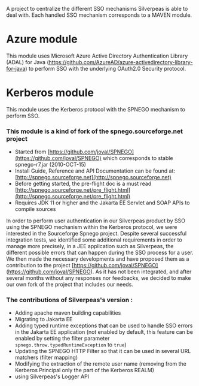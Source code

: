 A project to centralize the different SSO mechanisms Silverpeas is able to deal with.
Each handled SSO mechanism corresponds to a MAVEN module.

# Azure module

This module uses Microsoft Azure Active Directory Authentication Library (ADAL) for
Java (https://github.com/AzureAD/azure-activedirectory-library-for-java) to perform SSO with the
underlying OAuth2.0 Security protocol.

# Kerberos module

This module uses the Kerberos protocol with the SPNEGO mechanism to perform SSO.

### This module is a kind of fork of the spnego.sourceforge.net project

* Started from [https://github.com/joval/SPNEGO](https://github.com/joval/SPNEGO) which corresponds
  to stable spnego-r7.jar (2010-OCT-15)
* Install Guide, Reference and API Documentation can be found
  at: [http://spnego.sourceforge.net](http://spnego.sourceforge.net)
* Before getting started, the pre-flight doc is a must
  read [http://spnego.sourceforge.net/pre_flight.html](http://spnego.sourceforge.net/pre_flight.html)
* Requires JDK 11 or higher and the Jakarta EE Servlet and SOAP APIs to compile sources

In order to perform user authentication in our Silverpeas product by SSO using the SPNEGO
mechanism within the Kerberos protocol, we were interested in the Sourceforge Spnego project.
Despite several successful integration tests, we identified some additional requirements in
order to manage more precisely, in a JEE application such as Silverpeas, the different possible
errors that can happen during the SSO process for a user.
We then made the necessary developments and have proposed them as a contribution to the
project [https://github.com/joval/SPNEGO] (https://github.com/joval/SPNEGO).
As it has not been integrated, and after several months without any responses nor feedbacks, we
decided to make our own fork of the project that includes our needs.

### The contributions of Silverpeas's version :

* Adding apache maven building capabilities
* Migrating to Jakarta EE
* Adding typed runtime exceptions that can be used to handle SSO errors in the Jakarta EE
  application (not enabled by default, this feature can be enabled by setting the filter
  parameter `spnego.throw.typedRuntimeException` to `true`)
* Updating the SPNEGO HTTP Filter so that it can be used in several URL matchers (filter mapping)
* Modifying the extraction of the remote user name (removing from the Kerberos Principal only the
  part of the Kerberos REALM)
* using Silverpeas's Logger API